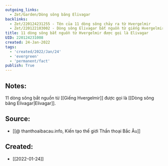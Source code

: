 ```yaml
---
outgoing_links:
  - Zet/Garden/Dòng sông băng Elivagar
backlinks:
  - Zet/220124231255 - Tên của 11 dòng sông chảy ra từ Hvergelmir
  - Zet/220122103002 - Dòng sông Elivagar bắt nguồn từ giếng Hvergelmir
title: 11 dòng sông bắt nguồn từ Hvergelmir được gọi là Elivagar
UID: 220124231008
created: 24-Jan-2022
tags:
  - 'created/2022/Jan/24'
  - 'evergreen'
  - 'permanent/fact'
publish: True
---
```

## Notes:
11 dòng sông bắt nguồn từ [[Giếng Hvergelmir]] được gọi là [[Dòng sông băng Elivagar|Elivagar]].

## Source:
- [[@ thanthoaibacau.info, Kiến tạo thế giới  Thần thoại Bắc Âu]]



## Created:
- [[2022-01-24]]

